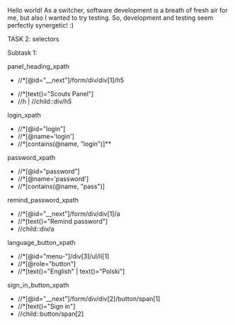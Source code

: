 Hello world!
As a switcher, software development is a breath of fresh air for me, but also I wanted to try testing.
So, development and testing seem perfectly synergetic! :)

TASK 2: selectors

Subtask 1:

panel_heading_xpath
- //*[@id="__next"]/form/div/div[1]/h5
+ //*[text()="Scouts Panel"]
+ //h | //child::div/h5

login_xpath
+ //*[@id="login"]
+ //*[@name='login']
+ //*[contains(@name, "login")]**

password_xpath
+ //*[@id="password"]
+ //*[@name='password']
+ //*[contains(@name, "pass")]

remind_password_xpath
+ //*[@id="__next"]/form/div/div[1]/a
+ //*[text()="Remind password"]
+ //child::div/a

language_button_xpath
+ //*[@id="menu-"]/div[3]/ul/li[1]
+ //*[@role="button"]
+ //*[text()="English" | text()="Polski"]

sign_in_button_xpath
+ //*[@id="__next"]/form/div/div[2]/button/span[1]
+ //*[text()="Sign in"]
+ //child::button/span[2]

